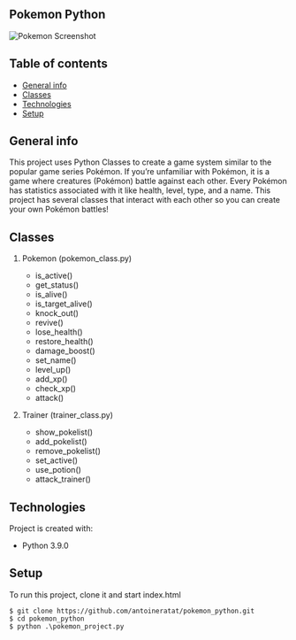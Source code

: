 ## Pokemon Python

![Pokemon Screenshot](https://templars.guru/app/github/pokemon_python/screenshot_1.png)

## Table of contents

-   [General info](#general-info)
-   [Classes](#classes)
-   [Technologies](#technologies)
-   [Setup](#setup)

## General info

This project uses Python Classes to create a game system similar to the popular game series Pokémon. If you’re unfamiliar with Pokémon, it is a game where creatures (Pokémon) battle against each other. Every Pokémon has statistics associated with it like health, level, type, and a name. This project has several classes that interact with each other so you can create your own Pokémon battles!

## Classes

1.  Pokemon (pokemon_class.py)

    -   is_active()
    -   get_status()
    -   is_alive()
    -   is_target_alive()
    -   knock_out()
    -   revive()
    -   lose_health()
    -   restore_health()
    -   damage_boost()
    -   set_name()
    -   level_up()
    -   add_xp()
    -   check_xp()
    -   attack()

2.  Trainer (trainer_class.py)

    -   show_pokelist()
    -   add_pokelist()
    -   remove_pokelist()
    -   set_active()
    -   use_potion()
    -   attack_trainer()

## Technologies

Project is created with:

-   Python 3.9.0

## Setup

To run this project, clone it and start index.html

```
$ git clone https://github.com/antoineratat/pokemon_python.git
$ cd pokemon_python
$ python .\pokemon_project.py
```
